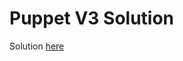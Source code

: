 # Puppet V3 Solution

Solution [here](https://github.com/BlueAlder/damn-vulnerable-defi/blob/master/test/puppet-v3/puppet-v3.challenge.js)